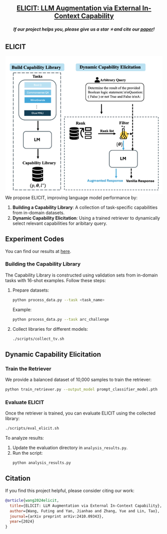 <h2 align="center"> <a href="https://arxiv.org/pdf/2410.09343">ELICIT: LLM Augmentation via External In-Context Capability</a></h2>
<h5 align="center"> If our project helps you, please give us a star ⭐ and cite our <a href="#citation">paper</a>!</h2>
<h5 align="center">

## ELICIT
![overview](./assets/overview.png)
We propose ELICIT, improving language model performance by:
1. **Building a Capability Library**: A collection of task-specific capabilities from in-domain datasets.
2. **Dynamic Capability Elicitation**: Using a trained retriever to dynamically select relevant capabilities for aribitary query.


## Experiment Codes
You can find our results at [here](https://drive.google.com/drive/folders/1cWvWc4uSSvEnhzs03EtqJGptBGUitpcf?usp=drive_link).
### Building the Capability Library

The Capability Library is constructed using validation sets from in-domain tasks with 16-shot examples. Follow these steps:

1. Prepare datasets:
   ```bash
   python process_data.py --task <task_name>
   ```
   Example:
   ```bash
   python process_data.py --task arc_challenge
   ```

2. Collect libraries for different models:
   ```bash
   ./scripts/collect_tv.sh
   ```

## Dynamic Capability Elicitation

### Train the Retriever
We provide a balanced dataset of 10,000 samples to train the retriever:
```bash
python train_retriever.py --output_model prompt_classifier_model.pth
```

### Evaluate ELICIT
Once the retriever is trained, you can evaluate ELICIT using the collected library:
```bash
./scripts/eval_elicit.sh
```
To analyze results:
1. Update the evaluation directory in `analysis_results.py`.
2. Run the script:
   ```bash
   python analysis_results.py
   ```

## Citation
If you find this project helpful, please consider citing our work:

```bibtex
@article{wang2024elicit,
  title={ELICIT: LLM Augmentation via External In-Context Capability},
  author={Wang, Futing and Yan, Jianhao and Zhang, Yue and Lin, Tao},
  journal={arXiv preprint arXiv:2410.09343},
  year={2024}
}
```